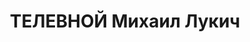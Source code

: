 ---
title: ТЕЛЕВНОЙ Михаил Лукич
description: '1914 р., с. Сохацьке Миргородського р-ну Полтавської обл., українець,
  із селян, освіта початкова. Червоноармієць.

  Заарештований 2 листопада 1937 р. Засуджений Верховним Судом СРСР 8 січня 1938 р.
  за ст. ст. 54-1, 54-8, 54-11 КК УРСР до розстрілу з конфіскацією особистого майна.
  Вирок виконано 9 січня 1938 р. у м. Харків.

  Реабілітований Полтавською обласною прокуратурою 29 серпня 1997 р.'
---